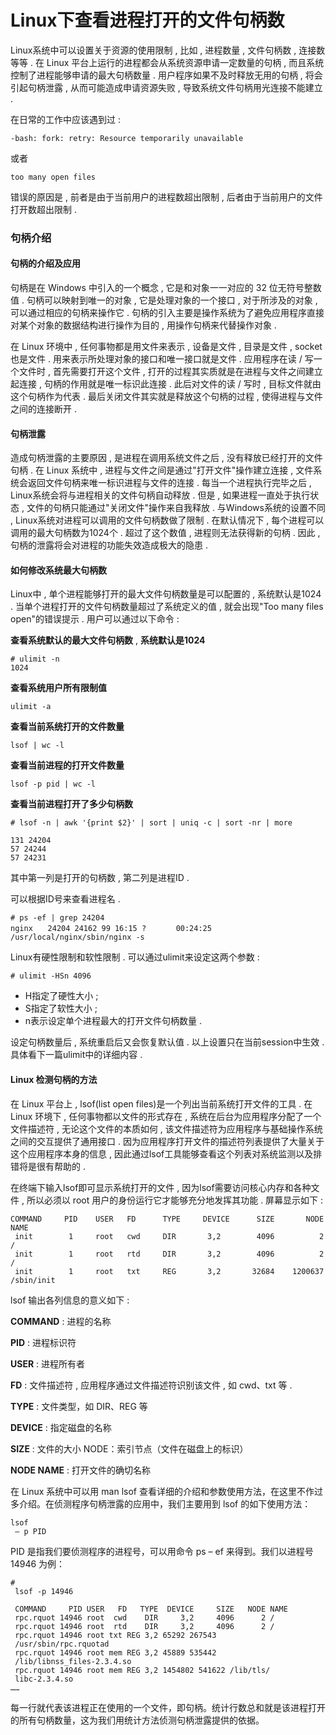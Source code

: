 # Linux下查看进程打开的文件句柄数

Linux系统中可以设置关于资源的使用限制 , 比如 , 进程数量 , 文件句柄数 , 连接数等等 . 在 Linux 平台上运行的进程都会从系统资源申请一定数量的句柄 , 而且系统控制了进程能够申请的最大句柄数量 . 用户程序如果不及时释放无用的句柄 , 将会引起句柄泄露 , 从而可能造成申请资源失败 , 导致系统文件句柄用光连接不能建立 .

在日常的工作中应该遇到过 :

```
-bash: fork: retry: Resource temporarily unavailable
```

或者

```
too many open files
```

错误的原因是 , 前者是由于当前用户的进程数超出限制 , 后者由于当前用户的文件打开数超出限制 .

### 句柄介绍

#### 句柄的介绍及应用

句柄是在 Windows 中引入的一个概念 , 它是和对象一一对应的 32 位无符号整数值 . 句柄可以映射到唯一的对象 , 它是处理对象的一个接口 , 对于所涉及的对象 , 可以通过相应的句柄来操作它 . 句柄的引入主要是操作系统为了避免应用程序直接对某个对象的数据结构进行操作为目的 , 用操作句柄来代替操作对象 .

在 Linux 环境中 , 任何事物都是用文件来表示 , 设备是文件 , 目录是文件 , socket也是文件 . 用来表示所处理对象的接口和唯一接口就是文件 . 应用程序在读 / 写一个文件时 , 首先需要打开这个文件 , 打开的过程其实质就是在进程与文件之间建立起连接 , 句柄的作用就是唯一标识此连接 . 此后对文件的读 / 写时 , 目标文件就由这个句柄作为代表 . 最后关闭文件其实就是释放这个句柄的过程 , 使得进程与文件之间的连接断开 .

#### 句柄泄露

造成句柄泄露的主要原因 , 是进程在调用系统文件之后 , 没有释放已经打开的文件句柄 . 在 Linux 系统中 , 进程与文件之间是通过"打开文件"操作建立连接 , 文件系统会返回文件句柄来唯一标识进程与文件的连接 . 每当一个进程执行完毕之后 , Linux系统会将与进程相关的文件句柄自动释放 . 但是 , 如果进程一直处于执行状态 , 文件的句柄只能通过"关闭文件"操作来自我释放 . 与Windows系统的设置不同 , Linux系统对进程可以调用的文件句柄数做了限制 . 在默认情况下 , 每个进程可以调用的最大句柄数为1024个 . 超过了这个数值 , 进程则无法获得新的句柄 . 因此 , 句柄的泄露将会对进程的功能失效造成极大的隐患 .

#### 如何修改系统最大句柄数

Linux中 , 单个进程能够打开的最大文件句柄数量是可以配置的 , 系统默认是1024 . 当单个进程打开的文件句柄数量超过了系统定义的值 , 就会出现"Too many files open"的错误提示 . 用户可以通过以下命令 :

**查看系统默认的最大文件句柄数** , **系统默认是1024**

```
# ulimit -n
1024
```

**查看系统用户所有限制值**

```
ulimit -a
```

**查看当前系统打开的文件数量**

```
lsof | wc -l
```

**查看当前进程的打开文件数量**

```
lsof -p pid | wc -l
```

**查看当前进程打开了多少句柄数**

```
# lsof -n | awk '{print $2}' | sort | uniq -c | sort -nr | more

131 24204
57 24244
57 24231
```

其中第一列是打开的句柄数 , 第二列是进程ID .

可以根据ID号来查看进程名 .

```
# ps -ef | grep 24204
nginx　　24204 24162 99 16:15 ?　　　　00:24:25 /usr/local/nginx/sbin/nginx -s
```

Linux有硬性限制和软性限制 . 可以通过ulimit来设定这两个参数 :

```
# ulimit -HSn 4096
```

* H指定了硬性大小 ;
* S指定了软性大小 ; 
* n表示设定单个进程最大的打开文件句柄数量 .

设定句柄数量后 , 系统重启后又会恢复默认值 . 以上设置只在当前session中生效 . 具体看下一篇ulimit中的详细内容 .

#### Linux 检测句柄的方法

在 Linux 平台上 , lsof\(list open files\)是一个列出当前系统打开文件的工具 . 在 Linux 环境下 , 任何事物都以文件的形式存在 , 系统在后台为应用程序分配了一个文件描述符 , 无论这个文件的本质如何 , 该文件描述符为应用程序与基础操作系统之间的交互提供了通用接口 . 因为应用程序打开文件的描述符列表提供了大量关于这个应用程序本身的信息 , 因此通过lsof工具能够查看这个列表对系统监测以及排错将是很有帮助的 .

在终端下输入lsof即可显示系统打开的文件 , 因为lsof需要访问核心内存和各种文件 , 所以必须以 root 用户的身份运行它才能够充分地发挥其功能 . 屏幕显示如下 :

```
COMMAND     PID    USER   FD      TYPE     DEVICE      SIZE       NODE NAME 
 init        1     root   cwd     DIR       3,2        4096          2 / 
 init        1     root   rtd     DIR       3,2        4096          2 / 
 init        1     root   txt     REG       3,2       32684    1200637 /sbin/init
```

lsof 输出各列信息的意义如下 :

**COMMAND** : 进程的名称

**PID** : 进程标识符

**USER** : 进程所有者

**FD** : 文件描述符 , 应用程序通过文件描述符识别该文件 , 如 cwd、txt 等 .

**TYPE** : 文件类型，如 DIR、REG 等

**DEVICE** : 指定磁盘的名称

**SIZE** : 文件的大小 NODE：索引节点（文件在磁盘上的标识）

**NODE NAME** : 打开文件的确切名称

在 Linux 系统中可以用 man lsof 查看详细的介绍和参数使用方法，在这里不作过多介绍。在侦测程序句柄泄露的应用中，我们主要用到 lsof 的如下使用方法：

```
lsof
 – p PID
```

PID 是指我们要侦测程序的进程号，可以用命令 ps – ef 来得到。我们以进程号 14946 为例：

```
#
 lsof -p 14946 

 COMMAND     PID USER   FD   TYPE  DEVICE     SIZE   NODE NAME 
 rpc.rquot 14946 root  cwd    DIR     3,2     4096      2 / 
 rpc.rquot 14946 root  rtd    DIR     3,2     4096      2 / 
 rpc.rquot 14946 root txt REG 3,2 65292 267543 
 /usr/sbin/rpc.rquotad 
 rpc.rquot 14946 root mem REG 3,2 45889 535442 
 /lib/libnss_files-2.3.4.so 
 rpc.rquot 14946 root mem REG 3,2 1454802 541622 /lib/tls/ 
 libc-2.3.4.so 
……
```

每一行就代表该进程正在使用的一个文件，即句柄。统计行数总和就是该进程打开的所有句柄数量，这为我们用统计方法侦测句柄泄露提供的依据。

